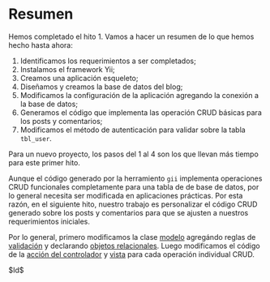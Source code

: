Resumen
=======

Hemos completado el hito 1. Vamos a hacer un resumen de lo que hemos hecho hasta ahora:

 1. Identificamos los requerimientos a ser completados;
 2. Instalamos el framework Yii;
 3. Creamos una aplicación esqueleto;
 4. Diseñamos y creamos la base de datos del blog;
 5. Modificamos la configuración de la aplicación agregando la conexión a la base de datos;
 6. Generamos el código que implementa las operación CRUD básicas para los posts y comentarios;
 7. Modificamos el método de autenticación para validar sobre la tabla `tbl_user`.

Para un nuevo proyecto, los pasos del 1 al 4 son los que llevan más tiempo para este primer hito.

Aunque el código generado por la herramiento `gii` implementa operaciones CRUD funcionales completamente para una tabla de de base de datos, por lo general necesita ser modificada en aplicaciones prácticas. Por esta razón, en el siguiente hito, nuestro trabajo es personalizar el código CRUD generado sobre los posts y comentarios para que se ajusten a nuestros requerimientos iniciales.

Por lo general, primero modificamos la clase [modelo](http://www.yiiframework.com/doc/guide/es/basics.model) agregándo reglas de [validación](http://www.yiiframework.com/doc/guide/form.model#declaring-validation-rules) y declarando [objetos relacionales](http://www.yiiframework.com/doc/guide/es/database.arr#declaring-relationship). Luego modificamos el código de la [acción del controlador](http://www.yiiframework.com/doc/guide/es/basics.controller) y [vista](http://www.yiiframework.com/doc/guide/es/basics.view) para cada operación individual CRUD.

<div class="revision">$Id$</div>